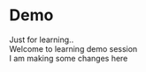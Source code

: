 # Demo
Just for learning..
<br>
Welcome to learning demo session
<br>
I am making some changes here
